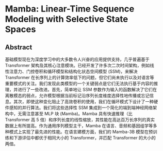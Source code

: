 # Mamba: Linear-Time Sequence Modeling with Selective State Spaces

## Abstract

基础模型现在为深度学习中的大多数令人兴奋的应用提供支持，几乎普遍基于 Transformer 架构及其核心注意模块。已经开发了许多次二次时间架构，例如线性注意力、门控卷积和循环模型和结构化状态空间模型 (SSM)，来解决 Transformer 在长序列上的计算效率低下的问题，但它们尚未执行以及对语言等重要模式的关注。我们发现此类模型的一个关键弱点是它们无法执行基于内容的推理，并进行了一些改进。首先，简单地让 SSM 参数作为输入的函数解决了它们在离散模态的弱点，允许模型根据当前标记沿序列长度维度选择性地传播或忘记信息。其次，即使这种变化阻止了高效卷积的使用，我们在循环模式下设计了一种硬件感知的并行算法。我们将这些选择性 SSM 集成到一个简化的端到端神经网络架构中，无需注意甚至 MLP 块 (Mamba)。Mamba 具有快速推理（比 Transformer 高 5 倍）和序列长度的线性缩放，其性能在高达百万长序列的真实数据上有所提高。作为通用序列模型主干，Mamba 在语言、音频和基因组学等多种模式上实现了最先进的性能。在语言建模方面，我们的 Mamba-3B 模型在预训练和下游评估中都优于相同大小的 Transformer，并匹配 Transformer 的大小的两倍。